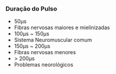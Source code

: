 ### Duração do Pulso

 * 50µs
  * Fibras nervosas maiores e mielinizadas
 * 100µs ~ 150µs
  * Sistema Neuromuscular comum
 * 150µs ~ 200µs
  * Fibras nervosas menores
 * \> 200µs
  * Problemas neorológicos